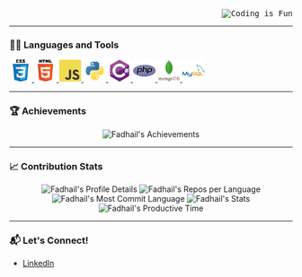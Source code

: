 <pre><img align="right" alt="Coding is Fun" src="https://64.media.tumblr.com/26374943fcc9ac9d42c1c106c4d521bf/tumblr_p5reygg7TP1rqrxg3o1_1280.gifv"> </pre>

---

### 👨‍💻 Languages and Tools
<p align="left">  
<a href="https://www.w3schools.com/css/" target="_blank" rel="noreferrer"> <img src="https://raw.githubusercontent.com/devicons/devicon/master/icons/css3/css3-original-wordmark.svg" alt="css3" width="40" height="40"/> </a> 
<a href="https://www.w3.org/html/" target="_blank" rel="noreferrer"> <img src="https://raw.githubusercontent.com/devicons/devicon/master/icons/html5/html5-original-wordmark.svg" alt="html5" width="40" height="40"/> </a> 
<a href="https://developer.mozilla.org/en-US/docs/Web/JavaScript" target="_blank" rel="noreferrer"> <img src="https://raw.githubusercontent.com/devicons/devicon/master/icons/javascript/javascript-original.svg" alt="javascript" width="40" height="40"/> </a> 
<a href="https://www.python.org" target="_blank" rel="noreferrer"> <img src="https://raw.githubusercontent.com/devicons/devicon/master/icons/python/python-original.svg" alt="python" width="40" height="40"/> </a> 
<a href="https://www.w3schools.com/cs/" target="_blank" rel="noreferrer"> <img src="https://raw.githubusercontent.com/devicons/devicon/master/icons/csharp/csharp-original.svg" alt="csharp" width="40" height="40"/> </a>
<a href="https://www.php.net" target="_blank" rel="noreferrer"> <img src="https://raw.githubusercontent.com/devicons/devicon/master/icons/php/php-original.svg" alt="php" width="40" height="40"/> </a>
<a href="https://www.mongodb.com/" target="_blank" rel="noreferrer"> <img src="https://raw.githubusercontent.com/devicons/devicon/master/icons/mongodb/mongodb-original-wordmark.svg" alt="mongodb" width="40" height="40"/> </a> 
<a href="https://www.mysql.com/" target="_blank" rel="noreferrer"> <img src="https://raw.githubusercontent.com/devicons/devicon/master/icons/mysql/mysql-original-wordmark.svg" alt="mysql" width="40" height="40"/> </a> </p>

---

### 🏆 Achievements
<p align="center">
<img src="https://github-profile-trophy.vercel.app/?username=Fadhail&theme=city_lights" alt="Fadhail's Achievements"/>
</p>

---

### 📈 Contribution Stats

<div align="center">
 <img src="http://github-profile-summary-cards.vercel.app/api/cards/profile-details?username=Fadhail&theme=city_lights" alt="Fadhail's Profile Details" />
 <img src="http://github-profile-summary-cards.vercel.app/api/cards/repos-per-language?username=Fadhail&theme=city_lights" alt="Fadhail's Repos per Language" />
 <img src="http://github-profile-summary-cards.vercel.app/api/cards/most-commit-language?username=Fadhail&theme=city_lights" alt="Fadhail's Most Commit Language" />
 <img src="http://github-profile-summary-cards.vercel.app/api/cards/stats?username=Fadhail&theme=city_lights" alt="Fadhail's Stats" />
 <img src="http://github-profile-summary-cards.vercel.app/api/cards/productive-time?username=Fadhail&theme=city_lights&utcOffset=8" alt="Fadhail's Productive Time" />  
</div>


---

### 📬 Let's Connect!

- [LinkedIn](https://www.linkedin.com/in/mochammad-fadhail-70450425b/)
